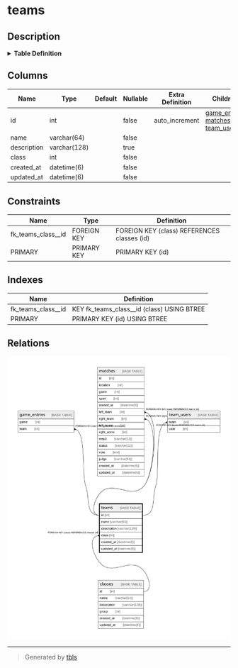 # teams

## Description

<details>
<summary><strong>Table Definition</strong></summary>

```sql
CREATE TABLE `teams` (
  `id` int NOT NULL AUTO_INCREMENT,
  `name` varchar(64) NOT NULL,
  `description` varchar(128) DEFAULT NULL,
  `class` int NOT NULL,
  `created_at` datetime(6) NOT NULL,
  `updated_at` datetime(6) NOT NULL,
  PRIMARY KEY (`id`),
  KEY `fk_teams_class__id` (`class`),
  CONSTRAINT `fk_teams_class__id` FOREIGN KEY (`class`) REFERENCES `classes` (`id`) ON DELETE CASCADE ON UPDATE RESTRICT
) ENGINE=InnoDB AUTO_INCREMENT=[Redacted by tbls] DEFAULT CHARSET=utf8mb4 COLLATE=utf8mb4_0900_ai_ci
```

</details>

## Columns

| Name | Type | Default | Nullable | Extra Definition | Children | Parents | Comment |
| ---- | ---- | ------- | -------- | ---------------- | -------- | ------- | ------- |
| id | int |  | false | auto_increment | [game_entries](game_entries.md) [matches](matches.md) [team_users](team_users.md) |  |  |
| name | varchar(64) |  | false |  |  |  |  |
| description | varchar(128) |  | true |  |  |  |  |
| class | int |  | false |  |  | [classes](classes.md) |  |
| created_at | datetime(6) |  | false |  |  |  |  |
| updated_at | datetime(6) |  | false |  |  |  |  |

## Constraints

| Name | Type | Definition |
| ---- | ---- | ---------- |
| fk_teams_class__id | FOREIGN KEY | FOREIGN KEY (class) REFERENCES classes (id) |
| PRIMARY | PRIMARY KEY | PRIMARY KEY (id) |

## Indexes

| Name | Definition |
| ---- | ---------- |
| fk_teams_class__id | KEY fk_teams_class__id (class) USING BTREE |
| PRIMARY | PRIMARY KEY (id) USING BTREE |

## Relations

![er](teams.svg)

---

> Generated by [tbls](https://github.com/k1LoW/tbls)
